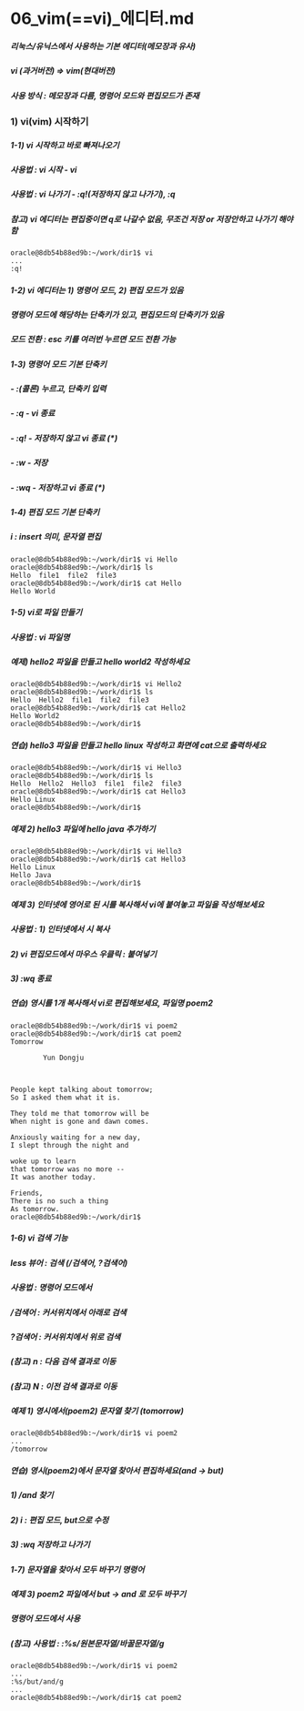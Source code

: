 # 06_vim(==vi)_에디터.md
##### 리눅스/유닉스에서 사용하는 기본 에디터(메모장과 유사)
##### vi (과거버전) => vim(현대버전)
##### 사용 방식 : 메모장과 다름, 명령어 모드와 편집모드가 존재

### 1) vi(vim) 시작하기
##### 1-1) vi 시작하고 바로 빠져나오기
##### 사용법 : vi 시작   - vi
##### 사용법 : vi 나가기 - :q!(저장하지 않고 나가기), :q
##### 참고) vi 에디터는 편집중이면 q로 나갈수 없음, 무조건 저장 or 저장안하고 나가기 해야함
    oracle@8db54b88ed9b:~/work/dir1$ vi
    ...
    :q!

##### 1-2) vi 에디터는 1) 명령어 모드, 2) 편집 모드가 있음
##### 명령어 모드에 해당하는 단축키가 있고, 편집모드의 단축키가 있음
##### 모드 전환 : esc 키를 여러번 누르면 모드 전환 가능
##### 1-3) 명령어 모드 기본 단축키
##### - :(콜론) 누르고, 단축키 입력
##### - :q  - vi 종료
##### - :q! - 저장하지 않고 vi 종료 (*)
##### - :w  - 저장
##### - :wq - 저장하고 vi 종료 (*)

##### 1-4) 편집 모드 기본 단축키
##### i : insert 의미, 문자열 편집
    oracle@8db54b88ed9b:~/work/dir1$ vi Hello
    oracle@8db54b88ed9b:~/work/dir1$ ls
    Hello  file1  file2  file3
    oracle@8db54b88ed9b:~/work/dir1$ cat Hello
    Hello World
##### 1-5) vi로 파일 만들기
##### 사용법 : vi 파일명
##### 예제) hello2 파일을 만들고 hello world2 작성하세요
    oracle@8db54b88ed9b:~/work/dir1$ vi Hello2
    oracle@8db54b88ed9b:~/work/dir1$ ls
    Hello  Hello2  file1  file2  file3
    oracle@8db54b88ed9b:~/work/dir1$ cat Hello2
    Hello World2
    oracle@8db54b88ed9b:~/work/dir1$

##### 연습) hello3 파일을 만들고 hello linux 작성하고 화면에 cat으로 출력하세요
    oracle@8db54b88ed9b:~/work/dir1$ vi Hello3
    oracle@8db54b88ed9b:~/work/dir1$ ls
    Hello  Hello2  Hello3  file1  file2  file3
    oracle@8db54b88ed9b:~/work/dir1$ cat Hello3
    Hello Linux
    oracle@8db54b88ed9b:~/work/dir1$

##### 예제 2) hello3 파일에 hello java 추가하기
    oracle@8db54b88ed9b:~/work/dir1$ vi Hello3
    oracle@8db54b88ed9b:~/work/dir1$ cat Hello3
    Hello Linux
    Hello Java
    oracle@8db54b88ed9b:~/work/dir1$

##### 예제 3) 인터넷에 영어로 된 시를 복사해서 vi에 붙여놓고 파일을 작성해보세요
##### 사용법 : 1) 인터넷에서 시 복사
#####          2) vi 편집모드에서 마우스 우클릭 : 붙여넣기
#####          3) :wq 종료

##### 연습) 영시를 1개 복사해서 vi로 편집해보세요, 파일명 poem2
    oracle@8db54b88ed9b:~/work/dir1$ vi poem2
    oracle@8db54b88ed9b:~/work/dir1$ cat poem2
    Tomorrow

            Yun Dongju



    People kept talking about tomorrow;
    So I asked them what it is.

    They told me that tomorrow will be
    When night is gone and dawn comes.

    Anxiously waiting for a new day,
    I slept through the night and

    woke up to learn
    that tomorrow was no more --
    It was another today.

    Friends,
    There is no such a thing
    As tomorrow.
    oracle@8db54b88ed9b:~/work/dir1$

##### 1-6) vi 검색 기능
##### less 뷰어 : 검색 (/검색어, ?검색어)
##### 사용법 : 명령어 모드에서
##### /검색어  : 커서위치에서 아래로 검색
##### ?검색어  : 커서위치에서 위로 검색
##### (참고) n : 다음 검색 결과로 이동
##### (참고) N : 이전 검색 결과로 이동
##### 예제 1) 영시에서(poem2) 문자열 찾기 (tomorrow)
    oracle@8db54b88ed9b:~/work/dir1$ vi poem2
    ...
    /tomorrow

##### 연습) 영시(poem2)에서 문자열 찾아서 편집하세요(and -> but)
##### 1) /and 찾기
##### 2) i : 편집 모드, but으로 수정
##### 3) :wq 저장하고 나가기

##### 1-7) 문자열을 찾아서 모두 바꾸기 명령어
##### 예제 3) poem2 파일에서 but -> and 로 모두 바꾸기
##### 명령어 모드에서 사용
##### (참고) 사용법 : :%s/원본문자열/바꿀문자열/g
    oracle@8db54b88ed9b:~/work/dir1$ vi poem2
    ...
    :%s/but/and/g
    ...
    oracle@8db54b88ed9b:~/work/dir1$ cat poem2
    